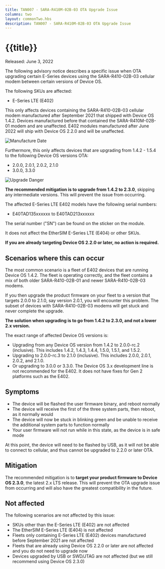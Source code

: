 ```yaml
---
title: TAN007 - SARA-R410M-02B-03 OTA Upgrade Issue
columns: two
layout: commonTwo.hbs
description: TAN007 - SARA-R410M-02B-03 OTA Upgrade Issue
---
```


# {{title}}

Released: June 3, 2022

The following advisory notice describes a specific issue when OTA upgrading certain E-Series devices using the SARA-R410-02B-03 cellular modem between certain versions of Device OS.

The following SKUs are affected:

- E-Series LTE (E402)

This only affects devices containing the SARA-R410-02B-03 cellular modem manufactured after September 2021 that shipped with Device OS 1.4.2. Devices manufactured before that contained the SARA-R410M-02B-01 modem and are unaffected. E402 modules manufactured after June 2022 will ship with Device OS 2.2.0 and will be unaffected.

![Manufacture Date](/assets/images/support/manufacture-date.png)

Furthermore, this only affects devices that are upgrading from 1.4.2 - 1.5.4 to the following Device OS versions OTA:

- 2.0.0, 2.0.1, 2.0.2, 2.1.0
- 3.0.0, 3.3.0

![Upgrade Danger](/assets/images/support/ota-upgrade.png)

**The recommended mitigation is to upgrade from 1.4.2 to 2.3.0**, skipping any intermediate versions. This will prevent the issue from occurring.

The affected E-Series LTE E402 models have the following serial numbers:

- E40TAD135xxxxxx to E40TAD213xxxxxx

The serial number ("SN") can be found on the sticker on the module.

It does not affect the EtherSIM E-Series LTE (E404) or other SKUs.

**If you are already targeting Device OS 2.2.0 or later, no action is required.**

## Scenarios where this can occur

The most common scenario is a fleet of E402 devices that are running Device OS 1.4.2. The fleet is operating correctly, and the fleet contains a mix of both older SARA-R410-02B-01 and newer SARA-R410-02B-03 modems.

If you then upgrade the product firmware on your fleet to a version that targets 2.0.0 to 2.1.0, say version 2.0.1, you will encounter this problem. The subset of devices with SARA-R410-02B-03 modems will get stuck and never complete the upgrade.

**The solution when upgrading is to go from 1.4.2 to 2.3.0, and not a lower 2.x version.**

The exact range of affected Device OS versions is:

- Upgrading from any Device OS version from 1.4.2 to 2.0.0-rc.2 (inclusive). This includes 1.4.2, 1.4.3, 1.4.4, 1.5.0, 1.5.1, and 1.5.2.
- Upgrading to 2.0.0-rc.3 to 2.1.0 (inclusive). This includes 2.0.0, 2.0.1, 2.0.2, and 2.1.0.
- Or upgrading to 3.0.0 or 3.3.0. The Device OS 3.x development line is not recommended for the E402. It does not have fixes for Gen 2 platforms such as the E402.


## Symptoms 

- The device will be flashed the user firmware binary, and reboot normally
- The device will receive the first of the three system parts, then reboot, as it normally would
- The device will now be stuck in blinking green and be unable to receive the additional system parts to function normally
- Your user firmware will not run while in this state, as the device is in safe mode

At this point, the device will need to be flashed by USB, as it will not be able to connect to cellular, and thus cannot be upgraded to 2.2.0 or later OTA.


## Mitigation

The recommended mitigation is to **target your product firmware to Device OS 2.3.0**, the latest 2.x LTS release. This will prevent the OTA upgrade issue from occurring and will also have the greatest compatibility in the future. 

## Not affected

The following scenarios are not affected by this issue:
 
- SKUs other than the E-Series LTE (E402) are not affected
- The EtherSIM E-Series LTE (E404) is not affected
- Fleets only containing E-Series LTE (E402) devices manufactured before September 2021 are not affected
- Fleets that are already using Device OS 2.2.0 or later are not affected and you do not need to upgrade now
- Devices upgraded by USB or SWD/JTAG are not affected (but we still recommend using Device OS 2.3.0)


